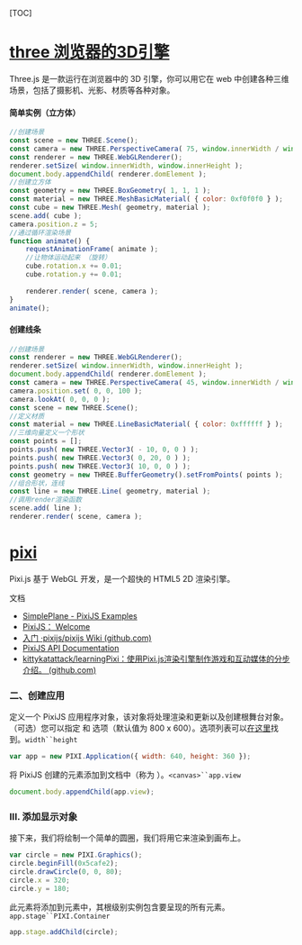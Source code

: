 [TOC]



# <a href="https://threejs.org/docs/index.html#manual/zh/introduction/Creating-a-scene">three 浏览器的3D引擎</a>

Three.js 是一款运行在浏览器中的 3D 引擎，你可以用它在 web 中创建各种三维场景，包括了摄影机、光影、材质等各种对象。

#### 简单实例（立方体）

~~~ js
//创建场景
const scene = new THREE.Scene();
const camera = new THREE.PerspectiveCamera( 75, window.innerWidth / window.innerHeight, 0.1, 1000 );
const renderer = new THREE.WebGLRenderer();
renderer.setSize( window.innerWidth, window.innerHeight );
document.body.appendChild( renderer.domElement );
//创建立方体
const geometry = new THREE.BoxGeometry( 1, 1, 1 );
const material = new THREE.MeshBasicMaterial( { color: 0xf0f0f0 } );
const cube = new THREE.Mesh( geometry, material );
scene.add( cube );
camera.position.z = 5;
//通过循环渲染场景
function animate() {
	requestAnimationFrame( animate );
	//让物体运动起来 （旋转）
	cube.rotation.x += 0.01;
	cube.rotation.y += 0.01;
	
	renderer.render( scene, camera );
}
animate();
~~~

#### 创建线条

~~~ js
//创建场景
const renderer = new THREE.WebGLRenderer();
renderer.setSize( window.innerWidth, window.innerHeight );
document.body.appendChild( renderer.domElement );
const camera = new THREE.PerspectiveCamera( 45, window.innerWidth / window.innerHeight, 1, 500 );
camera.position.set( 0, 0, 100 );
camera.lookAt( 0, 0, 0 );
const scene = new THREE.Scene();
//定义材质
const material = new THREE.LineBasicMaterial( { color: 0xffffff } );
//三维向量定义一个形状
const points = [];
points.push( new THREE.Vector3( - 10, 0, 0 ) );
points.push( new THREE.Vector3( 0, 20, 0 ) );
points.push( new THREE.Vector3( 10, 0, 0 ) );
const geometry = new THREE.BufferGeometry().setFromPoints( points );
//组合形状，连线
const line = new THREE.Line( geometry, material );
//调用render渲染函数
scene.add( line );
renderer.render( scene, camera );
~~~







# <a href="https://www.goodboydigital.com/">pixi</a>

Pixi.js 基于 WebGL 开发，是一个超快的 HTML5 2D 渲染引擎。

文档

* [SimplePlane - PixiJS Examples](https://pixijs.io/examples/#/demos-basic/simpleplane.js)
* [PixiJS： Welcome](https://pixijs.io/guides/index.html)
* [入门 ·pixijs/pixijs Wiki (github.com)](https://github.com/pixijs/pixijs/wiki/Getting-Started)
* [PixiJS API Documentation](https://pixijs.download/release/docs/index.html)
* [kittykatattack/learningPixi：使用Pixi.js渲染引擎制作游戏和互动媒体的分步介绍。 (github.com)](https://github.com/kittykatattack/learningPixi)

### 二、创建应用

定义一个 PixiJS 应用程序对象，该对象将处理渲染和更新以及创建根舞台对象。（可选）您可以指定 和 选项（默认值为 800 x 600）。选项列表可以[在这里](http://pixijs.download/release/docs/PIXI.Application.html)找到。`width``height`

```js
var app = new PIXI.Application({ width: 640, height: 360 });
```

将 PixiJS 创建的元素添加到文档中（称为 ）。`<canvas>``app.view`

```js
document.body.appendChild(app.view);
```

### III. 添加显示对象

接下来，我们将绘制一个简单的圆圈，我们将用它来渲染到画布上。

```js
var circle = new PIXI.Graphics();
circle.beginFill(0x5cafe2);
circle.drawCircle(0, 0, 80);
circle.x = 320;
circle.y = 180;
```

此元素将添加到元素中，其根级别实例包含要呈现的所有元素。`app.stage``PIXI.Container`

```js
app.stage.addChild(circle);
```
